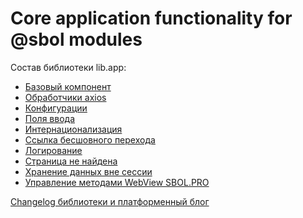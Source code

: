 # Core application functionality for @sbol modules

Состав библиотеки lib.app:

- [Базовый компонент](./src/application/README.md)
- [Обработчики axios](./src/axios-config/README.md)
- [Конфигурации](./src/config/README.md)
- [Поля ввода](./src/field/README.md)
- [Интернационализация](./src/i18next/README.md)
- [Ссылка бесшовного перехода](./src/link/README.md)
- [Логирование](./src/log/README.md)
- [Страница не найдена](./src/not-found/README.md)
- [Хранение данных вне сессии](./src/storage/README.md)
- [Управление методами WebView SBOL.PRO](./src/sbol-pro/README.md)

[Changelog библиотеки и платформенный блог](
https://sbtatlas.sigma.sbrf.ru/wiki/pages/viewrecentblogposts.action?key=DBSBOLUI
)
